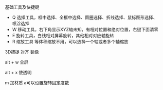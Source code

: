 基础工具及快捷键
- Q 选择工具，框中选择、全框中选择、圆圈选择、折线选择、鼠标图形选择、喷涂选择
- W 移动工具，右下角显示XYZ轴未知，有相对位置和绝对位置，右键下面清零
- E 旋转工具，白线相对屏幕旋转，其他相对对应轴旋转
- R 缩放工具 等体积缩放不用，可以选择一个轴或者多个轴缩放

3D捕捉
对齐
镜像

alt + w 全屏

alt + x 使透明

m 加材质
a可以设置旋转固定度数



<!--stackedit_data:
eyJoaXN0b3J5IjpbLTExMjQ5Nzg4MzUsLTE1NTE4MjYxMDldfQ
==
-->